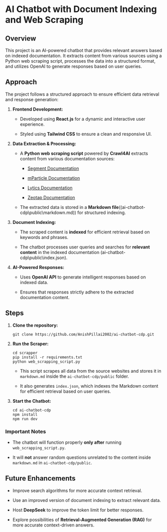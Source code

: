 # AI Chatbot with Document Indexing and Web Scraping

## Overview

This project is an AI-powered chatbot that provides relevant answers based on indexed documentation. It extracts content from various sources using a Python web scraping script, processes the data into a structured format, and utilizes OpenAI to generate responses based on user queries.

## Approach

The project follows a structured approach to ensure efficient data retrieval and response generation:

1.  **Frontend Development:**
    
    -   Developed using **React.js** for a dynamic and interactive user experience.
        
    -   Styled using **Tailwind CSS** to ensure a clean and responsive UI.
        
2.  **Data Extraction & Processing:**
    
    -   A **Python web scraping script** powered by **Crawl4AI**  extracts content from various documentation sources:
        
        -   [Segment Documentation](https://segment.com/docs/?ref=nav)
            
        -   [mParticle Documentation](https://docs.mparticle.com/)
            
        -   [Lytics Documentation](https://docs.lytics.com/)
            
        -   [Zeotap Documentation](https://docs.zeotap.com/home/en-us/)
            
    -   The extracted data is stored in a **Markdown file**((ai-chatbot-cdp\public\markdown.md)) for structured indexing.
        
3.  **Document Indexing:**
    
    -   The scraped content is **indexed** for efficient retrieval based on keywords and phrases.
        
    -   The chatbot processes user queries and searches for **relevant content** in the indexed documentation (ai-chatbot-cdp\public\index.json).
        
4.  **AI-Powered Responses:**
    
    -   Uses **OpenAI API** to generate intelligent responses based on indexed data.
        
    -   Ensures that responses strictly adhere to the extracted documentation content.

## Steps

1.  **Clone the repository:**
    
    ```
    git clone https://github.com/AnishPillai2002/ai-chatbot-cdp.git
    
    ```
    
2.  **Run the Scraper:**
    
    ```
    cd scrapper
    pip install -r requirements.txt 
    python web_scrapping_script.py
    ```
    
    -   This script scrapes all data from the source websites and stores it in `markdown.md` inside the `ai-chatbot-cdp/public` folder.
        
    -   It also generates `index.json`, which indexes the Markdown content for efficient retrieval based on user queries.
        
3.  **Start the Chatbot:**
    
    ```
    cd ai-chatbot-cdp
    npm install
    npm run dev
    ```
    

### Important Notes

-   The chatbot will function properly **only after** running `web_scrapping_script.py`.
    
-   It will **not** answer random questions unrelated to the content inside `markdown.md` in `ai-chatbot-cdp/public`.


## Future Enhancements
-   Improve search algorithms for more accurate context retrieval.
    
-   Use an improved version of document indexing to extract relevant data.
    
-   Host **DeepSeek** to improve the token limit for better responses.
    
-   Explore possibilities of **Retrieval-Augmented Generation (RAG)** for more accurate context-driven answers.